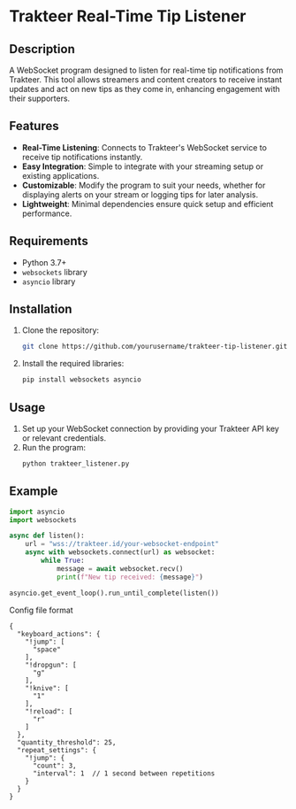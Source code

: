 # Trakteer Real-Time Tip Listener

## Description
A WebSocket program designed to listen for real-time tip notifications from Trakteer. This tool allows streamers and content creators to receive instant updates and act on new tips as they come in, enhancing engagement with their supporters.

## Features
- **Real-Time Listening**: Connects to Trakteer's WebSocket service to receive tip notifications instantly.
- **Easy Integration**: Simple to integrate with your streaming setup or existing applications.
- **Customizable**: Modify the program to suit your needs, whether for displaying alerts on your stream or logging tips for later analysis.
- **Lightweight**: Minimal dependencies ensure quick setup and efficient performance.

## Requirements
- Python 3.7+
- `websockets` library
- `asyncio` library

## Installation

1. Clone the repository:
    ```sh
    git clone https://github.com/yourusername/trakteer-tip-listener.git
    ```
2. Install the required libraries:
    ```sh
    pip install websockets asyncio
    ```

## Usage

1. Set up your WebSocket connection by providing your Trakteer API key or relevant credentials.
2. Run the program:
    ```sh
    python trakteer_listener.py
    ```

## Example
```python
import asyncio
import websockets

async def listen():
    url = "wss://trakteer.id/your-websocket-endpoint"
    async with websockets.connect(url) as websocket:
        while True:
            message = await websocket.recv()
            print(f"New tip received: {message}")

asyncio.get_event_loop().run_until_complete(listen())
```


Config file format
```
{
  "keyboard_actions": {
    "!jump": [
      "space"
    ],
    "!dropgun": [
      "g"
    ],
    "!knive": [
      "1"
    ],
    "!reload": [
      "r"
    ]
  },
  "quantity_threshold": 25,
  "repeat_settings": {
    "!jump": {
      "count": 3,
      "interval": 1  // 1 second between repetitions
    }
  }
}
```